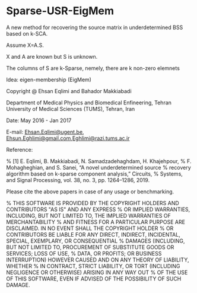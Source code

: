 # Sparse-USR-EigMem
A new method for recovering the source matrix in underdetermined BSS based on k-SCA.

Assume X=A.S.

X and A are known but  S is unknown.

The columns of S are k-Sparse, nemely, there are k non-zero elemnets

Idea: eigen-membership (EigMem)

Copyright @ Ehsan Eqlimi and Bahador Makkiabadi

Department of Medical Physics and Biomedical Enfineering, Tehran University of Medical Sciences (TUMS), Tehran, Iran

Date: May 2016 - Jan 2017

E-mail: Ehsan.Eqlimi@ugent.be, Ehsun.Eghlimi@gmail.com,Eghlimi@razi.tums.ac.ir

Reference:

% [1] E. Eqlimi, B. Makkiabadi, N. Samadzadehaghdam, H. Khajehpour,
% F. Mohagheghian, and S. Sanei, “A novel underdetermined source
% recovery algorithm based on k-sparse component analysis,” Circuits,
% Systems, and Signal Processing, vol. 38, no. 3, pp. 1264–1286, 2019.

Please cite the above papers in case of any usage or benchmarking.

% THIS SOFTWARE IS PROVIDED BY THE COPYRIGHT HOLDERS AND CONTRIBUTORS "AS IS" AND ANY EXPRESS
% OR IMPLIED WARRANTIES, INCLUDING, BUT NOT LIMITED TO, THE IMPLIED WARRANTIES OF MERCHANTABILITY
% AND FITNESS FOR A PARTICULAR PURPOSE ARE DISCLAIMED. IN NO EVENT SHALL THE COPYRIGHT HOLDER
% OR CONTRIBUTORS BE LIABLE FOR ANY DIRECT, INDIRECT, INCIDENTAL, SPECIAL, EXEMPLARY, OR CONSEQUENTIAL
% DAMAGES (INCLUDING, BUT NOT LIMITED TO, PROCUREMENT OF SUBSTITUTE GOODS OR SERVICES; LOSS OF USE,
% DATA, OR PROFITS; OR BUSINESS INTERRUPTION) HOWEVER CAUSED AND ON ANY THEORY OF LIABILITY, WHETHER
% IN CONTRACT, STRICT LIABILITY, OR TORT (INCLUDING NEGLIGENCE OR OTHERWISE) ARISING IN ANY WAY OUT
% OF THE USE OF THIS SOFTWARE, EVEN IF ADVISED OF THE POSSIBILITY OF SUCH DAMAGE.
